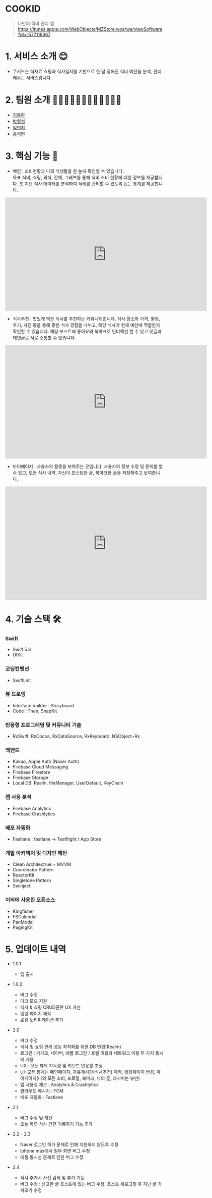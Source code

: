 # COOKID

> 나만의 식비 관리 앱
> https://itunes.apple.com/WebObjects/MZStore.woa/wa/viewSoftware?id=1577118367

# 1. 서비스 소개 😊

* 쿠키드는 식재료 쇼핑과 식사일지를 기반으로 한 달 정해진 식비 예산을 분석, 관리해주는 서비스입니다. 

# 2. 팀원 소개 👩🏻‍💻🧑🏻‍💻👨🏻‍💻🧑🏻‍💻

* [김동환](https://github.com/supersupremekim)
* [박형석](https://github.com/Developer-Paul-t)
* [임현지](https://github.com/leemyeonji)
* [홍석현](https://github.com/Derek1119)

# 3. 핵심 기능 📱

* 메인 : 소비현황과 나의 식생활을 한 눈에 확인할 수 있습니다.<br/> 목표 식비, 쇼핑, 외식, 잔액, 그래프를 통해 식비 소비 현황에 대한 정보를 제공합니다. 또 지난 식사 데이터를 분석하여 식비를 관리할 수 있도록 돕는 통계를 제공합니다.
<iframe width="640" height="360" src="https://youtu.be/_xoOTyBvccA" frameborder="0" gesture="media" allowfullscreen=""></iframe>

* 식사추천 : 맛있게 먹은 식사를 추천하는 커뮤니티입니다. 식사 장소와 가격, 별점, 후기, 사진 등을 통해 좋은 식사 경험을 나누고, 해당 식사가 현재 예산에 적합한지 확인할 수 있습니다. 해당 포스트에 좋아요와 북마크로 인터렉션 할 수 있고 댓글과 대댓글로 서로 소통할 수 있습니다.
<iframe width="640" height="360" src="https://youtu.be/HmcKmbjdrBk" frameborder="0" gesture="media" allowfullscreen=""></iframe>

* 마이페이지 : 사용자의 활동을 보여주는 곳입니다. 사용자의 정보 수정 및 문의를 할 수 있고, 모든 식사 내역, 자신이 포스팅한 글, 북마크한 글을 저장해주고 보여줍니다.
<iframe width="640" height="360" src="https://youtu.be/qDYA15srJDM" frameborder="0" gesture="media" allowfullscreen=""></iframe>

# 4. 기술 스택 🛠

### Swift
* Swift 5.3
* UIKit

### 코딩컨벤션
* SwiftLint

### 뷰 드로잉
* Interface builder : Storyboard
* Code : Then, SnapKit

### 반응형 프로그래밍 및 커뮤니티 기술
* RxSwift, RxCocoa, RxDataSource, RxKeyboard, NSObject+Rx

### 백앤드
* Kakao, Apple Auth (Naver Auth)
* Firebase Cloud Messaging
* Firebase Firestore
* Firebase Storage
* Local DB: Realm, fileManager, UserDefault, KeyChain

### 앱 사용 분석
* Firebase Analytics
* Firebase Crashlytics

### 배포 자동화
* Fastlane : fastlane -> Testflight / App Store

### 개발 아키텍처 및 디자인 패턴
* Clean Architectrue + MVVM
* Coordinator Pattern
* ReactorKit
* Singletone Pattern
* Swinject

### 이외에 사용한 오픈소스
* Kingfisher
* FSCalendar
* PanModal
* PagingKit

# 5. 업데이트 내역

* 1.0.1<br/>
    * 앱 출시

* 1.0.2<br/>
    * 버그 수정
    * 다크 모드 지원
    * 식사 & 쇼핑 CRUD관련 UX 개선
    * 랭킹 페이지 제작
    * 로컬 노티피케이션 추가

* 2.0<br/>
    * 버그 수정
    * 식사 및 쇼핑 관리 성능 최적화를 위한 DB 변경(Realm)
    * 로그인 : 카카오, 네이버, 애플 로그인 / 로컬 이용과 네트워크 이용 두 가지 동시에 사용
    * UX : 모든 뷰의 가독성 및 키보드 반응성 조정
    * UI: 모든 통계는 메인페이지, 자유게시판(식사추천) 제작, 랭킹페이지 변경, 마이페이지(나의 모든 소비, 프로필, 북마크, 나의 글, 레시피는 뷰만)
    * 앱 사용성 체크 : Analytics & Crashlytics
    * 클라우드 메시지 : FCM
    * 배포 자동화 : Fastlane

* 2.1<br/>
    * 버그 수정 및 개선
    * 오늘 하루 식사 간편 기록하기 기능 추가

* 2.2 - 2.3 <br/>
    * Naver 로그인 허가 문제로 인해 지원하지 않도록 수정
    * iphone max에서 일부 화면 버그 수정
    * 애플 동시성 문제로 인한 버그 수정

* 2.4<br/>
    * 식사 추가시 사진 검색 및 추가 기능
    * 버그 수정 : 신고한 글 포스트에 있는 버그 수정, 포스트 새로고침 후 지난 글 가져오기 수정



